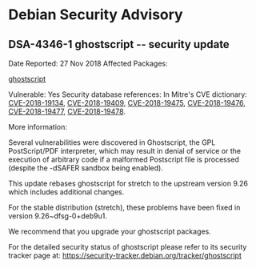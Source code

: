 
Debian Security Advisory
========================


DSA-4346-1 ghostscript -- security update
-----------------------------------------



Date Reported:
27 Nov 2018
Affected Packages:

[ghostscript](https://packages.debian.org/src:ghostscript)

Vulnerable:
Yes
Security database references:
In Mitre's CVE dictionary: [CVE-2018-19134](https://security-tracker.debian.org/tracker/CVE-2018-19134), [CVE-2018-19409](https://security-tracker.debian.org/tracker/CVE-2018-19409), [CVE-2018-19475](https://security-tracker.debian.org/tracker/CVE-2018-19475), [CVE-2018-19476](https://security-tracker.debian.org/tracker/CVE-2018-19476), [CVE-2018-19477](https://security-tracker.debian.org/tracker/CVE-2018-19477), [CVE-2018-19478](https://security-tracker.debian.org/tracker/CVE-2018-19478).  

More information:

Several vulnerabilities were discovered in Ghostscript, the GPL
PostScript/PDF interpreter, which may result in denial of service or the
execution of arbitrary code if a malformed Postscript file is processed
(despite the -dSAFER sandbox being enabled).


This update rebases ghostscript for stretch to the upstream version 9.26
which includes additional changes.


For the stable distribution (stretch), these problems have been fixed in
version 9.26~dfsg-0+deb9u1.


We recommend that you upgrade your ghostscript packages.


For the detailed security status of ghostscript please refer to its
security tracker page at:
<https://security-tracker.debian.org/tracker/ghostscript>






